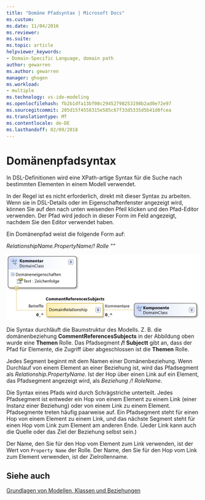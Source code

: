 ```yaml
---
title: "Domäne Pfadsyntax | Microsoft Docs"
ms.custom: 
ms.date: 11/04/2016
ms.reviewer: 
ms.suite: 
ms.topic: article
helpviewer_keywords:
- Domain-Specific Language, domain path
author: gewarren
ms.author: gewarren
manager: ghogen
ms.workload:
- multiple
ms.technology: vs-ide-modeling
ms.openlocfilehash: fb2b1dfa13bf00c29452798253198b2ad0e72e97
ms.sourcegitcommit: 205d15f4558315e585c67f33d5335d5b41d0fcea
ms.translationtype: MT
ms.contentlocale: de-DE
ms.lasthandoff: 02/09/2018
---
```

# <a name="domain-path-syntax"></a>Domänenpfadsyntax
In DSL-Definitionen wird eine XPath-artige Syntax für die Suche nach bestimmten Elementen in einem Modell verwendet.  
  
 In der Regel ist es nicht erforderlich, direkt mit dieser Syntax zu arbeiten. Wenn sie in DSL-Details oder im Eigenschaftenfenster angezeigt wird, können Sie auf den nach unten weisenden Pfeil klicken und den Pfad-Editor verwenden. Der Pfad wird jedoch in dieser Form im Feld angezeigt, nachdem Sie den Editor verwendet haben.  
  
 Ein Domänenpfad weist die folgende Form auf:  
  
 *RelationshipName.PropertyName/! Rolle ""*  
  
 ![CommentReferencesSubjects-verweisbeziehung](../modeling/media/dsl_reference.png "Dsl_reference")  
  
 Die Syntax durchläuft die Baumstruktur des Modells. Z. B. die domänenbeziehung **CommentReferencesSubjects** in der Abbildung oben wurde eine **Themen** Rolle. Das Pfadsegment **/! Subjectt** gibt an, dass der Pfad für Elemente, die Zugriff über abgeschlossen ist die **Themen** Rolle.  
  
 Jedes Segment beginnt mit dem Namen einer Domänenbeziehung. Wenn Durchlauf von einem Element an einer Beziehung ist, wird das Pfadsegment als *Relationship.PropertyName*. Ist der Hop über einen Link auf ein Element, das Pfadsegment angezeigt wird, als *Beziehung /! RoleName*.  
  
 Die Syntax eines Pfads wird durch Schrägstriche unterteilt. Jedes Pfadsegment ist entweder ein Hop von einem Element zu einem Link (einer Instanz einer Beziehung) oder von einem Link zu einem Element. Pfadsegmente treten häufig paarweise auf. Ein Pfadsegment steht für einen Hop von einem Element zu einem Link, und das nächste Segment steht für einen Hop vom Link zum Element am anderen Ende. (Jeder Link kann auch die Quelle oder das Ziel der Beziehung selbst sein.)  
  
 Der Name, den Sie für den Hop vom Element zum Link verwenden, ist der Wert von `Property Name` der Rolle. Der Name, den Sie für den Hop vom Link zum Element verwenden, ist der Zielrollenname.  
  
## <a name="see-also"></a>Siehe auch  
 [Grundlagen von Modellen, Klassen und Beziehungen](../modeling/understanding-models-classes-and-relationships.md)